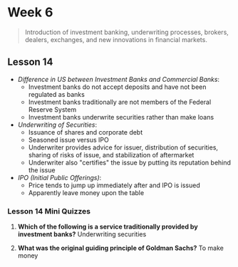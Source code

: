 # Week 6

> Introduction of investment banking, underwriting processes, brokers, dealers, exchanges, and new innovations in financial markets.

## Lesson 14

- _Difference in US between Investment Banks and Commercial Banks_:
  - Investment banks do not accept deposits and have not been regulated as banks
  - Investment banks traditionally are not members of the Federal Reserve System
  - Investment banks underwrite securities rather than make loans
- _Underwriting of Securities_:
  - Issuance of shares and corporate debt
  - Seasoned issue versus IPO
  - Underwriter provides advice for issuer, distribution of securities, sharing of risks of issue, and stabilization of aftermarket
  - Underwriter also "certifies" the issue by putting its reputation behind the issue
- _IPO (Initial Public Offerings)_:
  - Price tends to jump up immediately after and IPO is issued
  - Apparently leave money upon the table

### Lesson 14 Mini Quizzes

1. **Which of the following is a service traditionally provided by investment banks?** Underwriting securities

2. **What was the original guiding principle of Goldman Sachs?** To make money
